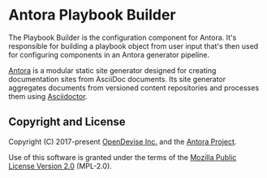 # Antora Playbook Builder

The Playbook Builder is the configuration component for Antora.
It's responsible for building a playbook object from user input that's then used for configuring components in an Antora generator pipeline.

[Antora](https://antora.org) is a modular static site generator designed for creating documentation sites from AsciiDoc documents.
Its site generator aggregates documents from versioned content repositories and processes them using [Asciidoctor](https://asciidoctor.org).

## Copyright and License

Copyright (C) 2017-present [OpenDevise Inc.](https://opendevise.com) and the [Antora Project](https://antora.org).

Use of this software is granted under the terms of the [Mozilla Public License Version 2.0](https://www.mozilla.org/en-US/MPL/2.0/) (MPL-2.0).
